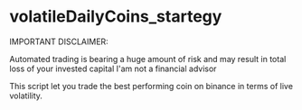 # volatileDailyCoins_startegy


IMPORTANT DISCLAIMER:

Automated trading is bearing a huge amount of risk and may result in total loss of your invested capital
I'am not a financial advisor

This script let you trade the best performing coin on binance in terms of live volatility.
